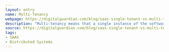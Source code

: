 ```yaml
---
layout: entry
name: Multi-Tenancy 
webpage: https://digitalguardian.com/blog/saas-single-tenant-vs-multi-tenant-whats-difference
description: "Multi-tenancy means that a single instance of the software and its supporting infrastructure serves multiple customers. Each customer shares the software application and also shares a single database. Each tenant’s data is isolated and remains invisible to other tenants. \n"
source: https://digitalguardian.com/blog/saas-single-tenant-vs-multi-tenant-whats-difference
tags:
- SAAS
- Distributed Systems
---
```

